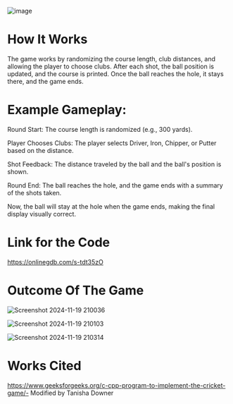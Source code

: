![image](https://github.com/user-attachments/assets/78e74138-2cfa-4c18-baf5-1a3748813d77)
# How It Works
The game works by randomizing the course length, club distances, and allowing the player to choose clubs. After each shot, the ball position is updated, and the course is printed. Once the ball reaches the hole, it stays there, and the game ends.

# Example Gameplay:

Round Start: The course length is randomized (e.g., 300 yards).

Player Chooses Clubs: The player selects Driver, Iron, Chipper, or Putter based on the distance.

Shot Feedback: The distance traveled by the ball and the ball's position is shown.

Round End: The ball reaches the hole, and the game ends with a summary of the shots taken.

Now, the ball will stay at the hole when the game ends, making the final display visually correct.

# Link for the Code 
https://onlinegdb.com/s-tdt35zO



# Outcome Of The Game
![Screenshot 2024-11-19 210036](https://github.com/user-attachments/assets/4bef8b92-d431-4e6a-b54b-7107e791f281)

![Screenshot 2024-11-19 210103](https://github.com/user-attachments/assets/8a9dbf13-5f8c-46d6-956b-9e8eb58645e1)

![Screenshot 2024-11-19 210314](https://github.com/user-attachments/assets/35beb414-b37f-413b-a0f2-8e5db1996195)



# Works Cited 
https://www.geeksforgeeks.org/c-cpp-program-to-implement-the-cricket-game/- Modified by Tanisha Downer









